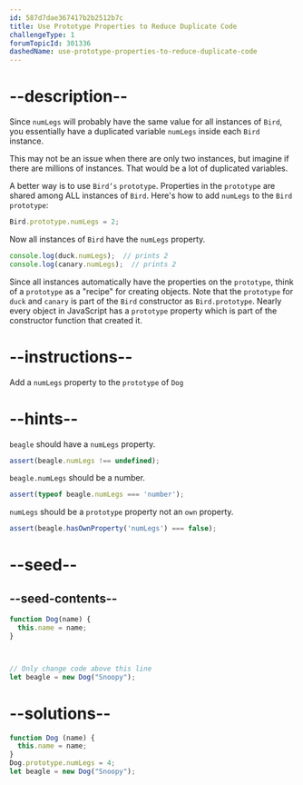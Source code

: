```yaml
---
id: 587d7dae367417b2b2512b7c
title: Use Prototype Properties to Reduce Duplicate Code
challengeType: 1
forumTopicId: 301336
dashedName: use-prototype-properties-to-reduce-duplicate-code
---
```


# --description--

Since `numLegs` will probably have the same value for all instances of `Bird`, you essentially have a duplicated variable `numLegs` inside each `Bird` instance.

This may not be an issue when there are only two instances, but imagine if there are millions of instances. That would be a lot of duplicated variables.

A better way is to use `Bird’s` `prototype`. Properties in the `prototype` are shared among ALL instances of `Bird`. Here's how to add `numLegs` to the `Bird prototype`:

```js
Bird.prototype.numLegs = 2;
```

Now all instances of `Bird` have the `numLegs` property.

```js
console.log(duck.numLegs);  // prints 2
console.log(canary.numLegs);  // prints 2
```

Since all instances automatically have the properties on the `prototype`, think of a `prototype` as a "recipe" for creating objects. Note that the `prototype` for `duck` and `canary` is part of the `Bird` constructor as `Bird.prototype`. Nearly every object in JavaScript has a `prototype` property which is part of the constructor function that created it.

# --instructions--

Add a `numLegs` property to the `prototype` of `Dog`

# --hints--

`beagle` should have a `numLegs` property.

```js
assert(beagle.numLegs !== undefined);
```

`beagle.numLegs` should be a number.

```js
assert(typeof beagle.numLegs === 'number');
```

`numLegs` should be a `prototype` property not an `own` property.

```js
assert(beagle.hasOwnProperty('numLegs') === false);
```

# --seed--

## --seed-contents--

```js
function Dog(name) {
  this.name = name;
}



// Only change code above this line
let beagle = new Dog("Snoopy");
```

# --solutions--

```js
function Dog (name) {
  this.name = name;
}
Dog.prototype.numLegs = 4;
let beagle = new Dog("Snoopy");
```